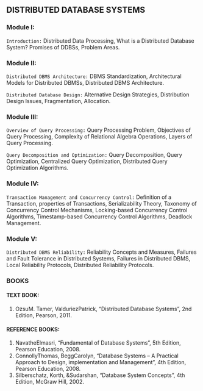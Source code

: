 ## DISTRIBUTED DATABASE SYSTEMS

### Module I:

`Introduction:` Distributed Data Processing, What is a Distributed Database
System? Promises of DDBSs, Problem Areas.

### Module II:
`Distributed DBMS Architecture:` DBMS Standardization, Architectural Models
for Distributed DBMSs, Distributed DBMS Architecture.

`Distributed Database Design:` Alternative Design Strategies, Distribution Design
Issues, Fragmentation, Allocation.

### Module III:
`Overview of Query Processing:` Query Processing Problem, Objectives of Query
Processing, Complexity of Relational Algebra Operations, Layers of Query Processing.

`Query Decomposition and Optimization:` Query Decomposition, Query
Optimization, Centralized Query Optimization, Distributed Query Optimization
Algorithms.

### Module IV:
`Transaction Management and Concurrency Control:` Definition of a
Transaction, properties of Transactions, Serializability Theory, Taxonomy of
Concurrency Control Mechanisms, Locking-based Concurrency Control
Algorithms, Timestamp-based Concurrency Control Algorithms, Deadlock
Management.

### Module V:
`Distributed DBMS Reliability:` Reliability Concepts and Measures, Failures and
Fault Tolerance in Distributed Systems, Failures in Distributed DBMS, Local
Reliability Protocols, Distributed Reliability Protocols.


### BOOKS

#### TEXT BOOK:
1. OzsuM. Tamer, ValduriezPatrick, “Distributed Database Systems”, 2nd Edition, Pearson, 2011.

#### REFERENCE BOOKS:
1. NavatheElmasri, “Fundamental of Database Systems”, 5th Edition, Pearson Education, 2008.
2. ConnollyThomas, BeggCarolyn, “Database Systems – A Practical Approach to Design, implementation
and Management”, 4th Edition, Pearson Education, 2008.
3. Silberschatz, Korth, &Sudarshan, “Database System Concepts”, 4th Edition, McGraw Hill, 2002.
